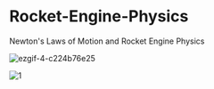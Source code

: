 # Rocket-Engine-Physics
Newton's Laws of Motion and Rocket Engine Physics

![ezgif-4-c224b76e25](https://user-images.githubusercontent.com/65425355/196164332-22a8503c-8319-4b17-80b7-d740a01b8005.gif)

![1](https://user-images.githubusercontent.com/65425355/196164349-eb22f660-2423-4e79-87c3-36dd43bda397.gif)
